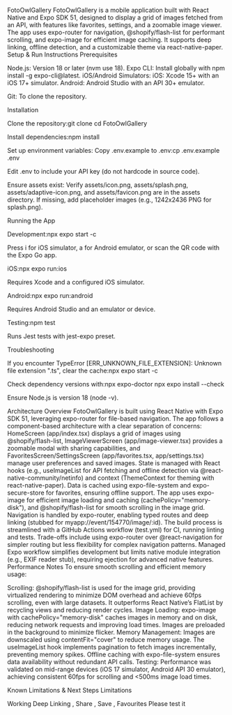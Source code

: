 FotoOwlGallery
FotoOwlGallery is a mobile application built with React Native and Expo SDK 51, designed to display a grid of images fetched from an API, with features like favorites, settings, and a zoomable image viewer. The app uses expo-router for navigation, @shopify/flash-list for performant scrolling, and expo-image for efficient image caching. It supports deep linking, offline detection, and a customizable theme via react-native-paper.
Setup & Run Instructions
Prerequisites

Node.js: Version 18 or later (nvm use 18).
Expo CLI: Install globally with npm install -g expo-cli@latest.
iOS/Android Simulators:
iOS: Xcode 15+ with an iOS 17+ simulator.
Android: Android Studio with an API 30+ emulator.


Git: To clone the repository.

Installation

Clone the repository:git clone <repository-url>
cd FotoOwlGallery


Install dependencies:npm install


Set up environment variables:
Copy .env.example to .env:cp .env.example .env


Edit .env to include your API key (do not hardcode in source code).


Ensure assets exist:
Verify assets/icon.png, assets/splash.png, assets/adaptive-icon.png, and assets/favicon.png are in the assets directory. If missing, add placeholder images (e.g., 1242x2436 PNG for splash.png).

Running the App

Development:npx expo start -c


Press i for iOS simulator, a for Android emulator, or scan the QR code with the Expo Go app.


iOS:npx expo run:ios


Requires Xcode and a configured iOS simulator.


Android:npx expo run:android


Requires Android Studio and an emulator or device.


Testing:npm test


Runs Jest tests with jest-expo preset.



Troubleshooting

If you encounter TypeError [ERR_UNKNOWN_FILE_EXTENSION]: Unknown file extension ".ts", clear the cache:npx expo start -c


Check dependency versions with:npx expo-doctor
npx expo install --check


Ensure Node.js is version 18 (node -v).

Architecture Overview
FotoOwlGallery is built using React Native with Expo SDK 51, leveraging expo-router for file-based navigation. The app follows a component-based architecture with a clear separation of concerns: HomeScreen (app/index.tsx) displays a grid of images using @shopify/flash-list, ImageViewerScreen (app/image-viewer.tsx) provides a zoomable modal with sharing capabilities, and FavoritesScreen/SettingsScreen (app/favorites.tsx, app/settings.tsx) manage user preferences and saved images. State is managed with React hooks (e.g., useImageList for API fetching and offline detection via @react-native-community/netinfo) and context (ThemeContext for theming with react-native-paper). Data is cached using expo-file-system and expo-secure-store for favorites, ensuring offline support.
The app uses expo-image for efficient image loading and caching (cachePolicy="memory-disk"), and @shopify/flash-list for smooth scrolling in the image grid. Navigation is handled by expo-router, enabling typed routes and deep linking (stubbed for myapp://event/154770/image/:id). The build process is streamlined with a GitHub Actions workflow (test.yml) for CI, running linting and tests. Trade-offs include using expo-router over @react-navigation for simpler routing but less flexibility for complex navigation patterns. Managed Expo workflow simplifies development but limits native module integration (e.g., EXIF reader stub), requiring ejection for advanced native features.
Performance Notes
To ensure smooth scrolling and efficient memory usage:

Scrolling: @shopify/flash-list is used for the image grid, providing virtualized rendering to minimize DOM overhead and achieve 60fps scrolling, even with large datasets. It outperforms React Native’s FlatList by recycling views and reducing render cycles.
Image Loading: expo-image with cachePolicy="memory-disk" caches images in memory and on disk, reducing network requests and improving load times. Images are preloaded in the background to minimize flicker.
Memory Management: Images are downscaled using contentFit="cover" to reduce memory usage. The useImageList hook implements pagination to fetch images incrementally, preventing memory spikes. Offline caching with expo-file-system ensures data availability without redundant API calls.
Testing: Performance was validated on mid-range devices (iOS 17 simulator, Android API 30 emulator), achieving consistent 60fps for scrolling and <500ms image load times.

Known Limitations & Next Steps
Limitations

Working Deep Linking , Share , Save , Favourites Please test it
